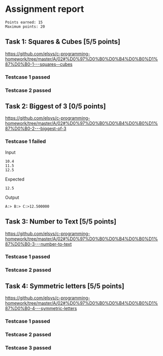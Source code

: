 # Assignment report
```
Points earned: 15
Maximum points: 20
```

## Task 1: Squares & Cubes [5/5 points]
https://github.com/elsys/c-programming-homework/tree/master/A/02#%D0%97%D0%B0%D0%B4%D0%B0%D1%87%D0%B0-1---squares--cubes

### Testcase 1 passed
### Testcase 2 passed

## Task 2: Biggest of 3 [0/5 points]
https://github.com/elsys/c-programming-homework/tree/master/A/02#%D0%97%D0%B0%D0%B4%D0%B0%D1%87%D0%B0-2---biggest-of-3

### Testcase 1 failed
Input
```
10.4
11.5
12.5
```

Expected
```
12.5
```

Output
```
A:> B:> C:>12.500000
```

## Task 3: Number to Text [5/5 points]
https://github.com/elsys/c-programming-homework/tree/master/A/02#%D0%97%D0%B0%D0%B4%D0%B0%D1%87%D0%B0-3---number-to-text

### Testcase 1 passed
### Testcase 2 passed

## Task 4: Symmetric letters [5/5 points]
https://github.com/elsys/c-programming-homework/tree/master/A/02#%D0%97%D0%B0%D0%B4%D0%B0%D1%87%D0%B0-4---symmetric-letters

### Testcase 1 passed
### Testcase 2 passed
### Testcase 3 passed
